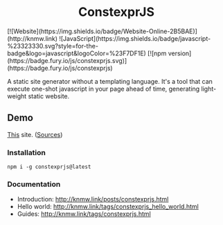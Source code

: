 <h1 align="center">ConstexprJS</h1>
[![Website](https://img.shields.io/badge/Website-Online-2B5BAE)](http://knmw.link)
![JavaScript](https://img.shields.io/badge/javascript-%23323330.svg?style=for-the-badge&logo=javascript&logoColor=%23F7DF1E)
[![npm version](https://badge.fury.io/js/constexprjs.svg)](https://badge.fury.io/js/constexprjs)

A static site generator without a templating language. It's a tool that can execute one-shot javascript in your page
ahead of time, generating light-weight static website.

## Demo

[This](http://knmw.link) site. ([Sources](https://github.com/amokfa/knmw.link.src))

### Installation

    npm i -g constexprjs@latest

### Documentation

* Introduction: http://knmw.link/posts/constexprjs.html
* Hello world: http://knmw.link/tags/constexprjs_hello_world.html
* Guides: http://knmw.link/tags/constexprjs.html